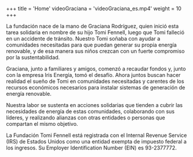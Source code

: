 +++
title = 'Home'
videoGraciana = 'videoGraciana_es.mp4'
weight = 10
+++

La fundación nace de la mano de Graciana Rodríguez, quien inició esta tarea solidaria en nombre de su
hijo Tomi Fennell, luego que Tomi falleció en un accidente de tránsito. Nuestro Tomi soñaba con ayudar a
comunidades necesitadas para que puedan generar su propia energía renovable, y de esa manera sus niños
crezcan con un fuerte compromiso por la sustentabilidad.

Graciana, junto a familiares y amigos, comenzó a recaudar fondos y, junto con la empresa Iris Energía,
tomó el desafío. Ahora juntos buscan hacer realidad el sueño de Tomi en comunidades necesitadas y
carentes de los recursos económicos necesarios para instalar sistemas de generación de energía
renovable.

Nuestra labor se sustenta en acciones solidarias que tienden a cubrir las necesidades de energía
de estas comunidades, colaborando con sus líderes, y realizando alianzas con otras entidades o
personas que compartan el mismo objetivo.

La Fundación Tomi Fennell está registrada con el Internal Revenue Service (IRS) de Estados Unidos como una entidad
exempta de impuesto federal a los ingresos. Su Employer Identification Number (EIN) es 93-2377772.